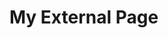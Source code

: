 <html lang="en">
    <head>
        <meta charset="utf-8" />
        <meta name="viewport" content="width=device-width, initial-scale=1" />
    </head>
    <body>
        <h1>My External Page</h1>
        <div id="lightning-out"></div>
	    <script src="https://chandrangshu-dev-ed.my.site.com/louthoster/lightning/lightning.out.js"></script>
        <script>
            $Lightning.use(
                'c:SampleAuraDepApp', // name of the Lightning Out app
                function () { // callback after the framework and app load
                    $Lightning.createComponent(
                        'c:sampleloutLWC', // top-level component of the Lightning Out app
                        {}, // attributes to set on the component
                        'lightning-out', // DOM element ID where the component is inserted
                        function (cmp) { // callback after the component loads
                            console.log('The component was created.');
                        }
                    );
                },
                'https://chandrangshu-dev-ed.my.site.com/louthoster'  // Experience Cloud site endpoint
            );
        </script>
    </body>
</html>
